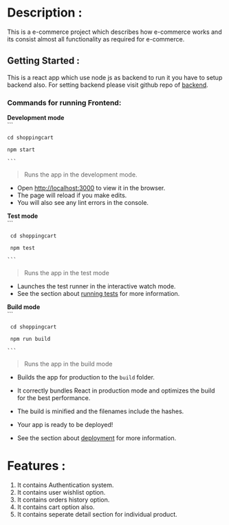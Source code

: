 # Description :
This is a e-commerce project which describes how  e-commerce works and its consist almost all functionality as required for e-commerce.


## Getting Started :
  This is a react app which use node js as backend to run it you have to setup backend also. For setting backend 
  please visit github repo of [backend]().
  
  ### Commands for running Frontend:

   **Development mode**
    <br/>
    ```

    cd shoppingcart

    npm start
    
    ```
  >Runs the app in the development mode.
  - Open [http://localhost:3000](http://localhost:3000) to view it in the browser.
  - The page will reload if you make edits.
  - You will also see any lint errors in the console.

  **Test mode**
   <br/>
    ```

     cd shoppingcart
     
     npm test

    ```
   >Runs the app in the test mode
   - Launches the test runner in the interactive watch mode.<br />
   - See the section about [running tests](https://facebook.github.io/create-react-app/docs/running-tests) for more information.


 **Build mode**
    <br/>
    ```
    
     cd shoppingcart

     npm run build 

    ```
   >Runs the app in the build mode
   - Builds the app for production to the `build` folder.<br />
   - It correctly bundles React in production mode and optimizes the build for the best performance.
   - The build is minified and the filenames include the hashes.<br />
   - Your app is ready to be deployed!

   - See the section about [deployment](https://facebook.github.io/create-react-app/docs/deployment) for more information.




# Features : 
 1. It contains Authentication system.
 2. It contains user wishlist option.
 3. It contains orders history option.
 4. It contains cart option also.
 5. It contains seperate detail section for individual product.






